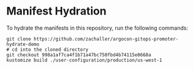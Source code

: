 # Manifest Hydration

To hydrate the manifests in this repository, run the following commands:

```shell
git clone https://github.com/zachaller/argocon-gitops-promoter-hydrate-demo
# cd into the cloned directory
git checkout 998a1af7ca4f1b71a47bc750fbd4b74115e0668a
kustomize build ./user-configuration/production/us-west-1
```
